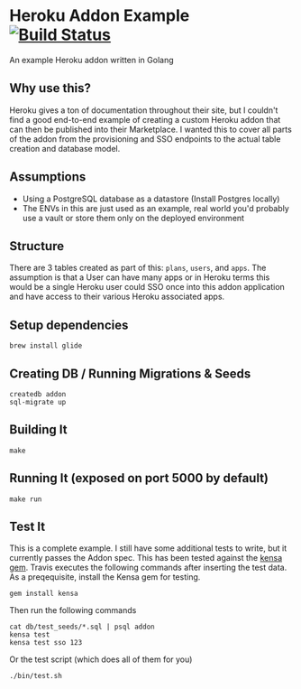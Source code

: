 # Heroku Addon Example [![Build Status](https://travis-ci.org/plattyp/addon.svg?branch=add-travis)](https://travis-ci.org/plattyp/addon)

An example Heroku addon written in Golang

## Why use this?

Heroku gives a ton of documentation throughout their site, but I couldn't find a good end-to-end example of creating a custom Heroku addon that can then be published into their Marketplace. I wanted this to cover all parts of the addon from the provisioning and SSO endpoints to the actual table creation and database model.

## Assumptions

  - Using a PostgreSQL database as a datastore (Install Postgres locally)
  - The ENVs in this are just used as an example, real world you'd probably use a vault or store them only on the deployed environment

## Structure

There are 3 tables created as part of this: `plans`, `users`, and `apps`. The assumption is that a User can have many apps or in Heroku terms this would be a single Heroku user could SSO once into this addon application and have access to their various Heroku associated apps.

## Setup dependencies

    brew install glide

## Creating DB / Running Migrations & Seeds

    createdb addon
    sql-migrate up

## Building It

    make

## Running It (exposed on port 5000 by default)

    make run

## Test It

This is a complete example. I still have some additional tests to write, but it currently passes the Addon spec. This has been tested against the [kensa gem](https://github.com/heroku/kensa). Travis executes the following commands after inserting the test data. As a preqequisite, install the Kensa gem for testing.

    gem install kensa

Then run the following commands

    cat db/test_seeds/*.sql | psql addon
    kensa test
    kensa test sso 123

Or the test script (which does all of them for you)

    ./bin/test.sh
